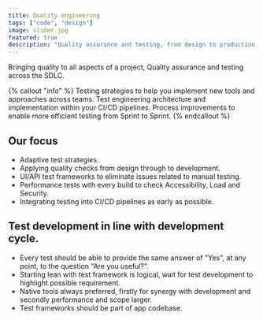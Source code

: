 ```yaml
---
title: Quality engineering
tags: ["code", "design"]
image: slider.jpg
featured: true
description: "Quality assurance and testing, from design to production."
---
```


<p class="lead">Bringing quality to all aspects of a project, Quality assurance and testing across the SDLC.</p>

{% callout "info" %}
Testing strategies to help you implement new tools and approaches across teams.
Test engineering architecture and implementation within your CI/CD pipelines.
Process improvements to enable more efficient testing from Sprint to Sprint.
{% endcallout %}

## Our focus
- Adaptive test strategies.
- Applying quality checks from design through to development. 
- UI/API test frameworks to eliminate issues related to manual testing.
- Performance tests with every build to check Accessibility, Load and Security.
- Integrating testing into CI/CD pipelines as early as possible.

## Test development in line with development cycle.
- Every test should be able to provide the same answer of "Yes", at any point, to the question "Are you useful?".
- Starting lean with test framework is logical, wait for test development to highlight possible requirement.
- Native tools always preferred, firstly for synergy with development and secondly performance and scope larger.
- Test frameworks should be part of app codebase.

<!-- {{< button link="https://calendly.com/jaffamonkeyltd/intro-call" text="Book an intro meeting" >}} -->

